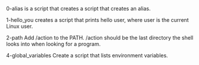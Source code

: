 0-alias is a script that creates  a script that creates an alias.

 1-hello_you creates a script that prints hello user, where user is the current Linux user.

2-path Add /action to the PATH. /action should be the last directory the shell looks into when looking for a program.

4-global_variables Create a script that lists environment variables.
